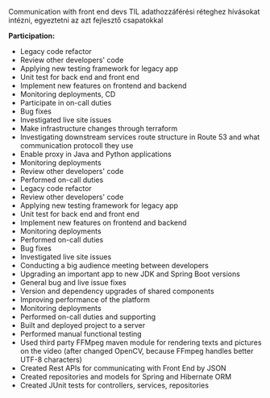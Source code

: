 
Communication with front end devs
TIL adathozzáférési réteghez hívásokat intézni, egyeztetni az azt fejlesztő csapatokkal

**Participation:**

- Legacy code refactor
- Review other developers' code
- Applying new testing framework for legacy app
- Unit test for back end and front end
- Implement new features on frontend and backend
- Monitoring deployments, CD
- Participate in on-call duties
- Bug fixes
- Investigated live site issues
- Make infrastructure changes through terraform
- Investigating downstream services route structure in Route 53 and what communication protocoll they use
- Enable proxy in Java and Python applications
- Monitoring deployments
- Review other developers' code
- Performed on-call duties
- Legacy code refactor
- Review other developers' code
- Applying new testing framework for legacy app
- Unit test for back end and front end
- Implement new features on frontend and backend
- Monitoring deployments
- Performed on-call duties
- Bug fixes
- Investigated live site issues
- Conducting a big audience meeting between developers
- Upgrading an important app to new JDK and Spring Boot versions
- General bug and live issue fixes
- Version and dependency upgrades of shared components
- Improving performance of the platform
- Monitoring deployments
- Performed on-call duties and supporting
- Built and deployed project to a server
- Performed manual functional testing
- Used third party FFMpeg maven module for rendering texts and pictures on the video (after changed OpenCV, because FFmpeg handles better UTF-8 characters)
- Created Rest APIs for communicating with Front End by JSON
- Created repositories and models for Spring and Hibernate ORM
- Created JUnit tests for controllers, services, repositories